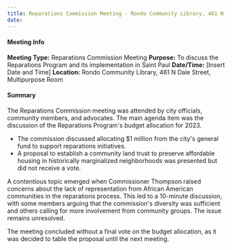 ```yaml
---
title: Reparations Commission Meeting - Rondo Community Library, 461 N Dale Street, Multipurpose Room
date: 
---
```

#### Meeting Info
**Meeting Type:** Reparations Commission Meeting
**Purpose:** To discuss the Reparations Program and its implementation in Saint Paul
**Date/Time:** [Insert Date and Time]
**Location:** Rondo Community Library, 461 N Dale Street, Multipurpose Room

#### Summary
The Reparations Commission meeting was attended by city officials, community members, and advocates. The main agenda item was the discussion of the Reparations Program's budget allocation for 2023.

* The commission discussed allocating $1 million from the city's general fund to support reparations initiatives.
* A proposal to establish a community land trust to preserve affordable housing in historically marginalized neighborhoods was presented but did not receive a vote.

A contentious topic emerged when Commissioner Thompson raised concerns about the lack of representation from African American communities in the reparations process. This led to a 10-minute discussion, with some members arguing that the commission's diversity was sufficient and others calling for more involvement from community groups. The issue remains unresolved.

The meeting concluded without a final vote on the budget allocation, as it was decided to table the proposal until the next meeting.

